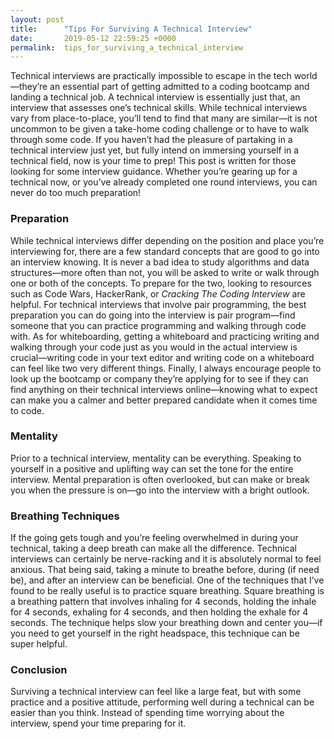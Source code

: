 ```yaml
---
layout: post
title:      "Tips For Surviving A Technical Interview"
date:       2019-05-12 22:59:25 +0000
permalink:  tips_for_surviving_a_technical_interview
---
```



Technical interviews are practically impossible to escape in the tech world—they’re an essential part of getting admitted to a coding bootcamp and landing a technical job. A technical interview is essentially just that, an interview that assesses one’s technical skills. While technical interviews vary from place-to-place, you’ll tend to find that many are similar—it is not uncommon to be given a take-home coding challenge or to have to walk through some code. If you haven’t had the pleasure of partaking in a technical interview just yet, but fully intend on immersing yourself in a technical field, now is your time to prep! This post is written for those looking for some interview guidance. Whether you’re gearing up for a technical now, or you’ve already completed one round interviews, you can never do too much preparation!
 
### Preparation 

While technical interviews differ depending on the position and place you’re interviewing for, there are a few standard concepts that are good to go into an interview knowing. It is never a bad idea to study algorithms and data structures—more often than not, you will be asked to write or walk through one or both of the concepts. To prepare for the two, looking to resources such as Code Wars, HackerRank, or *Cracking The Coding Interview* are helpful. For technical interviews that involve pair programming, the best preparation you can do going into the interview is pair program—find someone that you can practice programming and walking through code with. As for whiteboarding, getting a whiteboard and practicing writing and walking through your code just as you would in the actual interview is crucial—writing code in your text editor and writing code on a whiteboard can feel like two very different things. Finally, I always encourage people to look up the bootcamp or company they’re applying for to see if they can find anything on their technical interviews online—knowing what to expect can make you a calmer and better prepared candidate when it comes time to code.

### Mentality

Prior to a technical interview, mentality can be everything. Speaking to yourself in a positive and uplifting way can set the tone for the entire interview. Mental preparation is often overlooked, but can make or break you when the pressure is on—go into the interview with a bright outlook.

### Breathing Techniques 

If the going gets tough and you’re feeling overwhelmed in during your technical, taking a deep breath can make all the difference. Technical interviews can certainly be nerve-racking and it is absolutely normal to feel anxious. That being said, taking a minute to breathe before, during (if need be), and after an interview can be beneficial. One of the techniques that I’ve found to be really useful is to practice square breathing. Square breathing is a breathing pattern that involves inhaling for 4 seconds, holding the inhale for 4 seconds, exhaling for 4 seconds, and then holding the exhale for 4 seconds. The technique helps slow your breathing down and center you—if you need to get yourself in the right headspace, this technique can be super helpful.

### Conclusion

Surviving a technical interview can feel like a large feat, but with some practice and a positive attitude, performing well during a technical can be easier than you think. Instead of spending time worrying about the interview, spend your time preparing for it.

